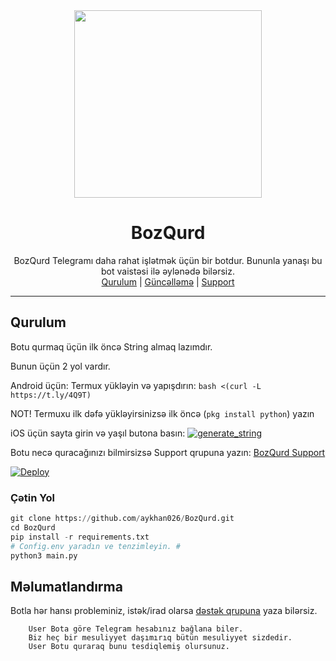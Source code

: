 <div align="center">
  <img src="https://telegra.ph/file/1fff5ba35bf40afbb80a9.png" width="300" height="300">
  <h1>BozQurd</h1>
</div>
<p align="center">
    BozQurd Telegramı daha rahat işlətmək üçün bir botdur.
    Bununla yanaşı bu bot vaistəsi ilə əylənədə bilərsiz.
    <br>
        <a href="https://t.me/BozQurdSup">Qurulum</a> |
        <a href="https://t.me/BozQurdResmi">Güncəlləmə</a> |
        <a href="https://t.me/BozQurdSup">Support</a>
    <br>
</p>

----

## Qurulum
Botu qurmaq üçün ilk öncə String almaq lazımdır.

Bunun üçün 2 yol vardır.

Android üçün: Termux yükləyin və yapışdırın: ```bash <(curl -L https://t.ly/4Q9T)```

NOT! Termuxu ilk dəfə yükləyirsinizsə ilk öncə (```pkg install python```) yazın

iOS üçün sayta girin və yaşıl butona basın: <a href="https://repl.it/@xBabas/tguserbot#main.py"><img src="https://img.shields.io/badge/run-string__session.py-blue?style=for-the-badge&logo=repl.it" alt="generate_string" /></a>

Botu necə quracağınızı bilmirsizsə Support qrupuna yazın: [BozQurd Support](https://t.me/bozqurdsup)

[![Deploy](https://www.herokucdn.com/deploy/button.svg)](https://heroku.com/deploy?template=https://github.com/aykhan026/BozQurd)
### Çətin Yol
```python
git clone https://github.com/aykhan026/BozQurd.git
cd BozQurd
pip install -r requirements.txt
# Config.env yaradın ve tenzimleyin. #
python3 main.py
```

## Məlumatlandırma
Botla hər hansı probleminiz, istək/irad olarsa [dəstək qrupuna](https://t.me/bozqurdsup) yaza bilərsiz.

```
    User Bota göre Telegram hesabınız bağlana biler.
    Biz heç bir mesuliyyet daşımırıq bütün mesuliyyet sizdedir.
    User Botu quraraq bunu tesdiqlemiş olursunuz.
```
